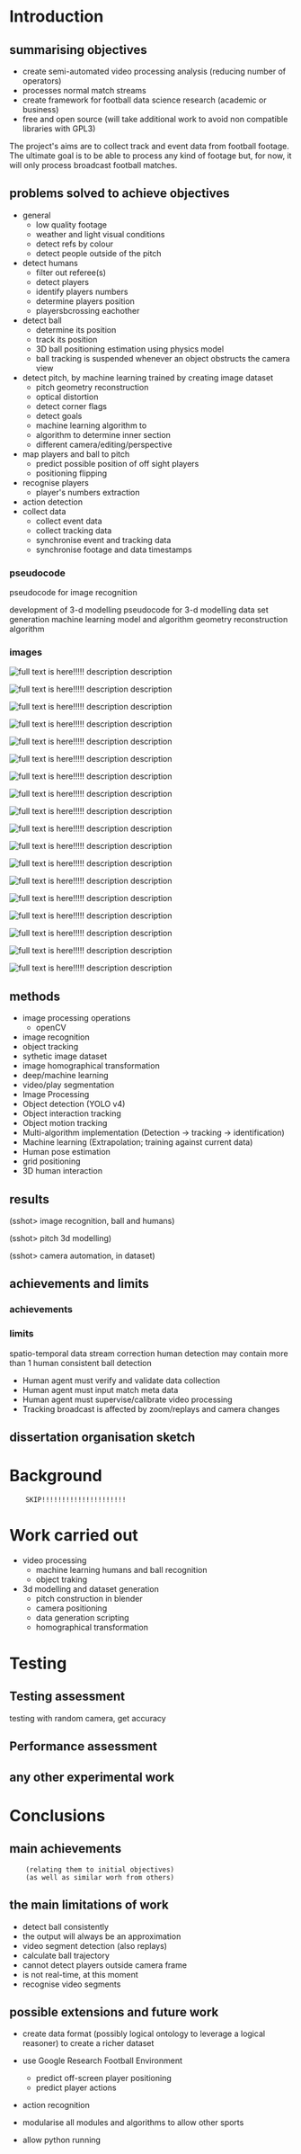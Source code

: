 # Introduction
## summarising objectives
- create semi-automated video processing analysis (reducing number of operators)
- processes normal match streams
- create framework for football data science research (academic or business)
- free and open source (will take additional work to avoid non compatible libraries with GPL3)

The project's aims are to collect track and event data from football footage. The ultimate goal is to be able to process any kind of footage but, for now, it will only process broadcast football matches.


## problems solved to achieve objectives
- general
    + low quality footage
    + weather and light visual conditions
    + detect refs by colour
    + detect people outside of the pitch
- detect humans
    + filter out referee(s)
    + detect players
    + identify players numbers
    + determine players position
    + playersbcrossing eachother
- detect ball
    + determine its position
    + track its position
    + 3D ball positioning estimation using physics model
    + ball tracking is suspended whenever an object obstructs the camera view
- detect pitch, by machine learning trained by creating image dataset
    + pitch geometry reconstruction
    + optical distortion
    + detect corner flags
    + detect goals
    + machine learning algorithm to
    + algorithm to determine inner section
    + different camera/editing/perspective
- map players and ball to pitch
    + predict possible position of off sight players
    + positioning flipping
- recognise players
    + player's numbers extraction
- action detection
- collect data
    + collect event data
    + collect tracking data
    + synchronise event and tracking data
    + synchronise footage and data timestamps

### pseudocode

pseudocode for image recognition

development of 3-d modelling
pseudocode for 3-d modelling data set generation
machine learning model and algorithm
geometry reconstruction algorithm


### images

![full text is here!!!!! description](./images/first.png)
description

![full text is here!!!!! description](./images/Screenshot_2022-03-03_21-32-51.png)
description

![full text is here!!!!! description](./images/Screenshot_2022-03-03_21-35-39.png)
description

![full text is here!!!!! description](./images/Screenshot_2022-03-03_21-36-05.png)
description

![full text is here!!!!! description](./images/Screenshot_2022-03-03_21-36-47.png)
description

![full text is here!!!!! description](./images/Screenshot_2022-03-03_21-38-04.png)
description

![full text is here!!!!! description](./images/Screenshot_2022-03-03_21-39-53.png)
description

![full text is here!!!!! description](./images/Screenshot_2022-03-03_23-05-49.png)
description

![full text is here!!!!! description](./images/Screenshot_2022-03-03_23-06-03.png)
description

![full text is here!!!!! description](./images/Screenshot_2022-03-03_23-06-18.png)
description

![full text is here!!!!! description](./images/Screenshot_2022-03-03_23-06-43.png)
description

![full text is here!!!!! description](./images/Screenshot_2022-03-03_23-08-00.png)
description

![full text is here!!!!! description](./images/Screenshot_2022-03-03_23-09-09.png)
description

![full text is here!!!!! description](./images/Screenshot_2022-03-03_23-09-45.png)
description

![full text is here!!!!! description](./images/Screenshot_2022-03-03_23-10-58.png)
description

![full text is here!!!!! description](./images/Screenshot_2022-03-03_23-12-29.png)
description

![full text is here!!!!! description](./images/Screenshot_2022-03-03_23-13-18.png)
description

![full text is here!!!!! description](./images/Screenshot_2022-03-03_23-19-11.png)
description






## methods
- image processing operations
    + openCV
- image recognition
- object tracking
- sythetic image dataset
- image homographical transformation
- deep/machine learning
- video/play segmentation
- Image Processing
- Object detection (YOLO v4)
- Object interaction tracking
- Object motion tracking
- Multi-algorithm implementation (Detection -> tracking -> identification)
- Machine learning (Extrapolation; training against current data)
- Human pose estimation
- grid positioning
- 3D human interaction


## results

(sshot> image recognition, ball and humans)


(sshot> pitch 3d modelling)


(sshot> camera automation, in dataset)


## achievements and limits
### achievements

### limits
spatio-temporal data stream correction
human detection may contain more than 1 human
    consistent ball detection


- Human agent must verify and validate data collection
- Human agent must input match meta data
- Human agent must supervise/calibrate video processing
- Tracking broadcast is affected by zoom/replays and camera changes


## dissertation organisation sketch




# Background
        SKIP!!!!!!!!!!!!!!!!!!!!!




# Work carried out

- video processing
    + machine learning humans and ball recognition
    + object traking
- 3d modelling and dataset generation
    + pitch construction in blender
    + camera positioning
    + data generation scripting
    + homographical transformation



# Testing
## Testing assessment

testing with random camera, get accuracy

## Performance assessment

## any other experimental work




# Conclusions
## main achievements
        (relating them to initial objectives)
        (as well as similar worh from others)


## the main limitations of work
- detect ball consistently
- the output will always be an approximation
- video segment detection (also replays)
- calculate ball trajectory
- cannot detect players outside camera frame
- is not real-time, at this moment
- recognise video segments

## possible extensions and future work
- create data format (possibly logical ontology to leverage a logical reasoner) to create a richer dataset

- use Google Research Football Environment
    + predict off-screen player positioning
    + predict player actions
- action recognition
- modularise all modules and algorithms to allow other sports
- allow python running
